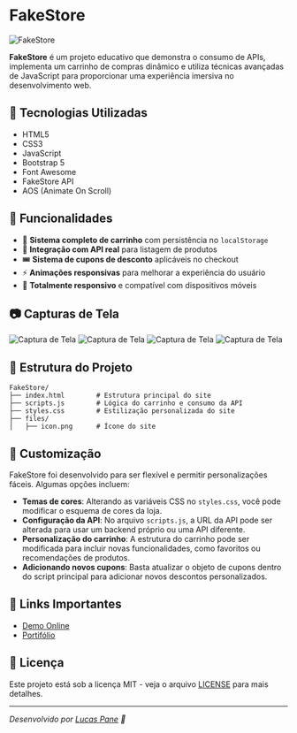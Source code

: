 # FakeStore

![FakeStore](https://i.imgur.com/bSrrZv0.jpeg)

**FakeStore** é um projeto educativo que demonstra o consumo de APIs, implementa um carrinho de compras dinâmico e utiliza técnicas avançadas de JavaScript para proporcionar uma experiência imersiva no desenvolvimento web.

## 🚀 Tecnologias Utilizadas

- HTML5
- CSS3
- JavaScript
- Bootstrap 5
- Font Awesome
- FakeStore API
- AOS (Animate On Scroll)

## 📌 Funcionalidades

- 🛒 **Sistema completo de carrinho** com persistência no `localStorage`
- 🔄 **Integração com API real** para listagem de produtos
- 🎟️ **Sistema de cupons de desconto** aplicáveis no checkout
- ⚡ **Animações responsivas** para melhorar a experiência do usuário
- 📱 **Totalmente responsivo** e compatível com dispositivos móveis

## 📷 Capturas de Tela

![Captura de Tela](https://i.imgur.com/lnQCFFh.png)
![Captura de Tela](https://i.imgur.com/XB2it7z.png)
![Captura de Tela](https://i.imgur.com/xUW0ABG.png)
![Captura de Tela](https://i.imgur.com/vEC9M3E.png)

## 📂 Estrutura do Projeto

```
FakeStore/
├── index.html        # Estrutura principal do site
├── scripts.js        # Lógica do carrinho e consumo da API
├── styles.css        # Estilização personalizada do site
├── files/
│   ├── icon.png      # Ícone do site
```

## 🎨 Customização

FakeStore foi desenvolvido para ser flexível e permitir personalizações fáceis. Algumas opções incluem:

- **Temas de cores**: Alterando as variáveis CSS no `styles.css`, você pode modificar o esquema de cores da loja.
- **Configuração da API**: No arquivo `scripts.js`, a URL da API pode ser alterada para usar um backend próprio ou uma API diferente.
- **Personalização do carrinho**: A estrutura do carrinho pode ser modificada para incluir novas funcionalidades, como favoritos ou recomendações de produtos.
- **Adicionando novos cupons**: Basta atualizar o objeto de cupons dentro do script principal para adicionar novos descontos personalizados.

## 🔗 Links Importantes

- [Demo Online](https://www.lcspane.com/fakestore)
- [Portifólio](https://lcspane.com)

## 📜 Licença

Este projeto está sob a licença MIT - veja o arquivo [LICENSE](LICENSE) para mais detalhes.

---

_Desenvolvido por [Lucas Pane](https://www.lcspane.com) 💙_


